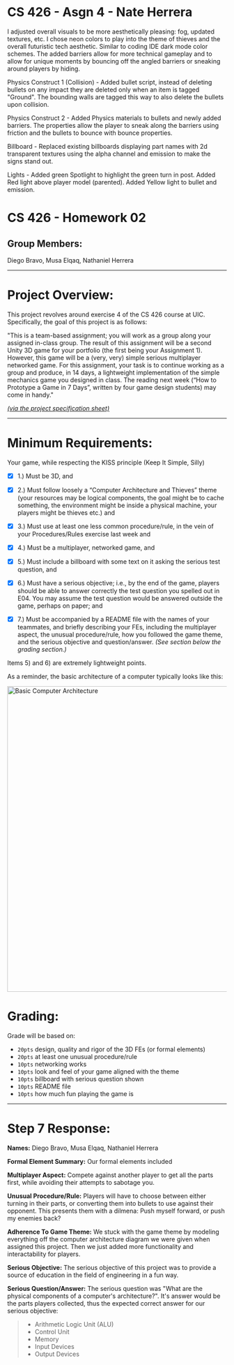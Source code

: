# CS 426 - Asgn 4 - Nate Herrera

I adjusted overall visuals to be more aesthetically pleasing: fog, updated textures, etc. I chose neon colors to play into the theme of thieves and the overall futuristic tech aesthetic. Similar to coding IDE dark mode color schemes. The added barriers allow for more technical gameplay and to allow for unique moments by bouncing off the angled barriers or sneaking around players by hiding.

Physics Construct 1 (Collision) - Added bullet script, instead of deleting bullets on any impact they are deleted only when an item is tagged "Ground". The bounding walls are tagged this way to also delete the bullets upon collision.

Physics Construct 2 - Added Physics materials to bullets and newly added barriers. The properties allow the player to sneak along the barriers using friction and the bullets to bounce with bounce properties.

Billboard - Replaced existing billboards displaying part names with 2d transparent textures using the alpha channel and emission to make the signs stand out.

Lights - Added green Spotlight to highlight the green turn in post. Added Red light above player model (parented). Added Yellow light to bullet and emission.


# CS 426 - Homework 02

## Group Members:
Diego Bravo, Musa Elqaq, Nathaniel Herrera

----
# Project Overview:

This project revolves around exercise 4 of the CS 426 course at UIC.  Specifically, the goal of this project is as follows:

"This is a team-based assignment; you will work as a group along your assigned in-class group.  The result of this assignment will be a second Unity 3D game for your portfolio (the first being your Assignment 1). However, this game will be a (very, very) simple serious multiplayer networked game. For this assignment, your task is to continue working as a group and produce, in 14 days, a lightweight implementation of the simple mechanics game you designed in class. The reading next week (“How to Prototype a Game in 7 Days”, written by four game design students) may come in handy."

*[(via the project specification sheet)](https://docs.google.com/document/u/1/d/e/2PACX-1vRvnadYfHlk9rQSe9c8O7XEtAE2H5ivOPYtXa8XE8kKQnLCAeDaiRUcVDzPZUda2HLJSB-kuLp56zCx/pub)*

----

# Minimum Requirements:

Your game, while respecting the KISS principle (Keep It Simple, Silly)

- [x] 1.) Must be 3D, and

- [x] 2.) Must follow loosely a “Computer Architecture and Thieves” theme (your resources may be logical components, the goal might be to cache something, the environment might be inside a physical machine, your players might be thieves etc.) and

- [x] 3.) Must use at least one less common procedure/rule, in the vein of your Procedures/Rules exercise last week and

- [x] 4.) Must be a multiplayer, networked game, and

- [x] 5.) Must include a billboard with some text on it asking the serious test question, and

- [x] 6.) Must have a serious objective; i.e., by the end of the game, players should be able to answer correctly the test question you spelled out in E04. You may assume the test question would be answered outside the game, perhaps on paper; and

- [x] 7.) Must be accompanied by a README file with the names of your teammates, and briefly describing your FEs, including the multiplayer aspect, the unusual procedure/rule, how you followed the game theme, and the serious objective and question/answer. *(See section below the grading section.)*


Items 5) and 6) are extremely lightweight points.

As a reminder, the basic architecture of a computer typically looks like this:

<img width="700" alt="Basic Computer Architecture" src="https://github.com/user-attachments/assets/68fedc9b-958a-419b-861f-773030f9c342">

# Grading:

Grade will be based on:
- `20pts` design, quality and rigor of the 3D FEs (or formal elements)
- `20pts` at least one unusual procedure/rule
- `10pts` networking works
- `10pts` look and feel of your game aligned with the theme
- `10pts` billboard with serious question shown
- `10pts` README file
- `10pts` how much fun playing the game is

----

# Step 7 Response:
**Names:** Diego Bravo, Musa Elqaq, Nathaniel Herrera

**Formal Element Summary:**
Our formal elements included

**Multiplayer Aspect:**
Compete against another player to get all the parts first, while avoiding their attempts to sabotage you.

**Unusual Procedure/Rule:**
Players will have to choose between either turning in their parts, or converting them into bullets to use against their opponent.  This presents
them with a dilmena: Push myself forward, or push my enemies back?

**Adherence To Game Theme:**
We stuck with the game theme by modeling everything off the computer architecture diagram we were given when assigned this project.  Then we just added
more functionality and interactability for players.

**Serious Objective:**
The serious objective of this project was to provide a source of education in the field of engineering in a fun way.

**Serious Question/Answer:**
The serious question was "What are the physical components of a computer's architecture?".
It's answer would be the parts players collected, thus the expected correct answer for our serious objective: 
> - Arithmetic Logic Unit (ALU)
> - Control Unit
> - Memory
> - Input Devices
> - Output Devices
